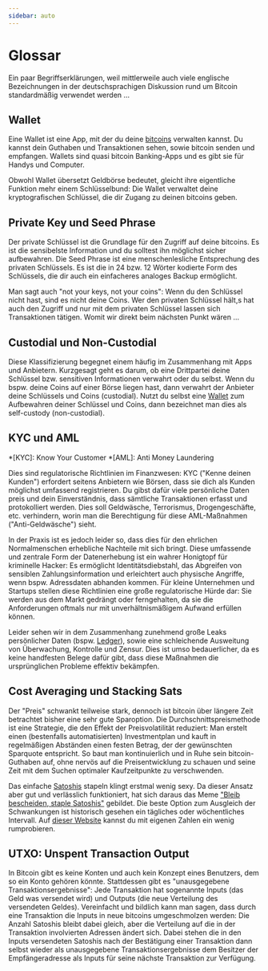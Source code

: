 ```yaml
---
sidebar: auto
---
```


# Glossar

Ein paar Begriffserklärungen, weil mittlerweile auch viele englische Bezeichnungen in der deutschsprachigen Diskussion rund um Bitcoin standardmäßig verwendet werden …

## Wallet

Eine Wallet ist eine App, mit der du deine [bitcoins](./faq/#wieso-bitcoin-und-bitcoin) verwalten kannst.
Du kannst dein Guthaben und Transaktionen sehen, sowie bitcoin senden und empfangen.
Wallets sind quasi bitcoin Banking-Apps und es gibt sie für Handys und Computer.

Obwohl Wallet übersetzt Geldbörse bedeutet, gleicht ihre eigentliche Funktion mehr einem Schlüsselbund:
Die Wallet verwaltet deine kryptografischen Schlüssel, die dir Zugang zu deinen bitcoins geben.

## Private Key und Seed Phrase

Der private Schlüssel ist die Grundlage für den Zugriff auf deine bitcoins.
Es ist die sensibelste Information und du solltest ihn möglichst sicher aufbewahren.
Die Seed Phrase ist eine menschenlesliche Entsprechung des privaten Schlüssels.
Es ist die in 24 bzw. 12 Wörter kodierte Form des Schlüssels, die dir auch ein einfacheres analoges Backup ermöglicht.

Man sagt auch "not your keys, not your coins": Wenn du den Schlüssel nicht hast, sind es nicht deine Coins.
Wer den privaten Schlüssel hält,s hat auch den Zugriff und nur mit dem privaten Schlüssel lassen sich Transaktionen tätigen.
Womit wir direkt beim nächsten Punkt wären …

## Custodial und Non-Custodial

Diese Klassifizierung begegnet einem häufig im Zusammenhang mit Apps und Anbietern.
Kurzgesagt geht es darum, ob eine Drittpartei deine Schlüssel bzw. sensitiven Informationen verwahrt oder du selbst.
Wenn du bspw. deine Coins auf einer Börse liegen hast, dann verwahrt der Anbieter deine Schlüssels und Coins (custodial).
Nutzt du selbst eine [Wallet](#wallet) zum Aufbewahren deiner Schlüssel und Coins, dann bezeichnet man dies als self-custody (non-custodial).

## KYC und AML

*[KYC]: Know Your Customer
*[AML]: Anti Money Laundering

Dies sind regulatorische Richtlinien im Finanzwesen:
KYC ("Kenne deinen Kunden") erfordert seitens Anbietern wie Börsen, dass sie dich als Kunden möglichst umfassend registrieren.
Du gibst dafür viele persönliche Daten preis und dein Einverständnis, dass sämtliche Transaktionen erfasst und protokolliert werden.
Dies soll Geldwäsche, Terrorismus, Drogengeschäfte, etc. verhindern, worin man die Berechtigung für diese AML-Maßnahmen ("Anti-Geldwäsche") sieht.

In der Praxis ist es jedoch leider so, dass dies für den ehrlichen Normalmenschen erhebliche Nachteile mit sich bringt.
Diese umfassende und zentrale Form der Datenerhebung ist ein wahrer Honigtopf für kriminelle Hacker:
Es ermöglicht Identitätsdiebstahl, das Abgreifen von sensiblen Zahlungsinformation und erleichtert auch physische Angriffe, wenn bspw. Adressdaten abhanden kommen.
Für kleine Unternehmen und Startups stellen diese Richtlinien eine große regulatorische Hürde dar:
Sie werden aus dem Markt gedrängt oder ferngehalten, da sie die Anforderungen oftmals nur mit unverhältnismäßigem Aufwand erfüllen können.

Leider sehen wir in dem Zusammenhang zunehmend große Leaks persönlicher Daten (bspw. [Ledger](https://www.blocktrainer.de/ledger-leak-infos/)), sowie eine schleichende Ausweitung von Überwachung, Kontrolle und Zensur.
Dies ist umso bedauerlicher, da es keine handfesten Belege dafür gibt, dass diese Maßnahmen die ursprünglichen Probleme effektiv bekämpfen.

## Cost Averaging und Stacking Sats

Der "Preis" schwankt teilweise stark, dennoch ist bitcoin über längere Zeit betrachtet bisher eine sehr gute Sparoption.
Die Durchschnittspreismethode ist eine Strategie, die den Effekt der Preisvolatilität reduziert:
Man erstelt einen (bestenfalls automatisierten) Investmentplan und kauft in regelmäßigen Abständen einen festen Betrag, der der gewünschten Sparquote entspricht.
So baut man kontinuierlich und in Ruhe sein bitcoin-Guthaben auf, ohne nervös auf die Preisentwicklung zu schauen und seine Zeit mit dem Suchen optimaler Kaufzeitpunkte zu verschwenden.

Das einfache [Satoshis](./faq/#was-sind-satoshis) stapeln klingt erstmal wenig sexy.
Da dieser Ansatz aber gut und verlässlich funktioniert, hat sich daraus das Meme ["Bleib bescheiden, staple Satoshis"](https://twitter.com/matt_odell/status/1117222441867194374) gebildet.
Die beste Option zum Ausgleich der Schwankungen ist historisch gesehen ein tägliches oder wöchentliches Intervall.
Auf [dieser Website](https://dcabtc.com/) kannst du mit eigenen Zahlen ein wenig rumprobieren.

## UTXO: Unspent Transaction Output

In Bitcoin gibt es keine Konten und auch kein Konzept eines Benutzers, dem so ein Konto gehören könnte.
Stattdessen gibt es "unausgegebene Transaktionsergebnisse":
Jede Transaktion hat sogenannte Inputs (das Geld was versendet wird) und Outputs (die neue Verteilung des versendeten Geldes).
Vereinfacht und bildlich kann man sagen, dass durch eine Transaktion die Inputs in neue bitcoins umgeschmolzen werden:
Die Anzahl Satoshis bleibt dabei gleich, aber die Verteilung auf die in der Transaktion involvierten Adressen ändert sich.
Dabei stehen die in den Inputs versendeten Satoshis nach der Bestätigung einer Transaktion dann selbst wieder als unausgegebene Transaktionsergebnisse dem Besitzer der Empfängeradresse als Inputs für seine nächste Transaktion zur Verfügung.
